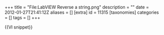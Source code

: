 +++
title = "File:LabVIEW Reverse a string.png"
description = ""
date = 2012-01-27T21:41:12Z
aliases = []
[extra]
id = 11315
[taxonomies]
categories = []
tags = []
+++

{{VI snippet}}
